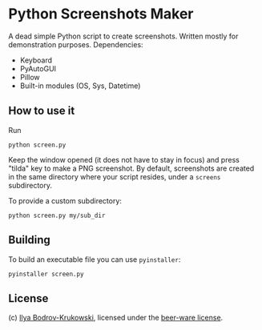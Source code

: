 # Python Screenshots Maker

A dead simple Python script to create screenshots. Written mostly for demonstration purposes. Dependencies:

* Keyboard
* PyAutoGUI
* Pillow
* Built-in modules (OS, Sys, Datetime)

## How to use it

Run

    python screen.py

Keep the window opened (it does not have to stay in focus) and press "tilda" key to make a PNG screenshot. By default, screenshots are created in the same directory where your script resides, under a `screens` subdirectory.

To provide a custom subdirectory:

    python screen.py my/sub_dir

## Building

To build an executable file you can use `pyinstaller`:

    pyinstaller screen.py

## License

(c) [Ilya Bodrov-Krukowski](http://bodrovis.tech/), licensed under the [beer-ware license](https://fedoraproject.org/wiki/Licensing/Beerware).